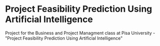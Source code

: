 # Project Feasibility Prediction Using Artificial Intelligence
Project for the Business and Project Managment class at Pisa University - "Project Feasibility Prediction Using Artificial Intelligence"
